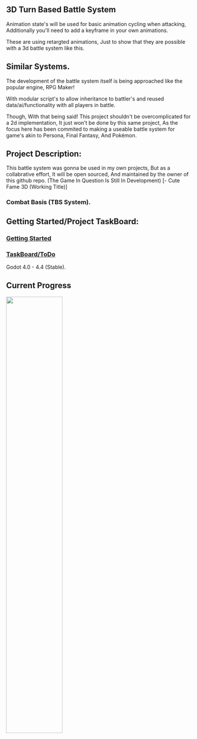 ## 3D Turn Based Battle System

Animation state's will be used for basic animation cycling when attacking, Additionally you'll need to add a keyframe in your own animations.



These are using retargted animations, Just to show that they are possible with a 3d battle system like this.

## Similar Systems. 

The development of the battle system itself is being approached like the popular engine, RPG Maker!

With modular script's to allow inheritance to battler's and reused data/ai/functionality with all players in battle.

Though, With that being said! This project shouldn't be overcomplicated for a 2d implementation, It just won't be done by this same project, As the focus here has been commited to making a useable battle system for game's akin to Persona, Final Fantasy, And Pokémon.

## Project Description:
This battle system was gonna be used in my own projects, But as a collabrative effort, It will be open sourced, And maintained by the owner of this github repo. (The Game In Question Is Still In Development) [- Cute Fame 3D (Working Title)]

### Combat Basis (TBS System).

## Getting Started/Project TaskBoard:

### [Getting Started](https://github.com/Cute-Fame-Studio/3D-TurnBasedCombat/blob/3a52040dce2baa93689853395029f7fb2f1c978d/gettingstarted.md)
### [TaskBoard/ToDo](https://github.com/orgs/Cute-Fame-Studio/projects/2)

Godot 4.0 - 4.4 (Stable).

## Current Progress
<img src="https://github.com/user-attachments/assets/df5e2b88-03ee-42b5-90db-7724e2879f78" width=55% height=55%>
